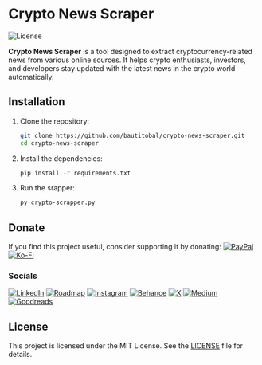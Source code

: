 # Crypto News Scraper

![License](https://img.shields.io/badge/license-MIT-blue.svg)

**Crypto News Scraper** is a tool designed to extract cryptocurrency-related news from various online sources. It helps crypto enthusiasts, investors, and developers stay updated with the latest news in the crypto world automatically.

## Installation

1. Clone the repository:
   ```bash
   git clone https://github.com/bautitobal/crypto-news-scraper.git
   cd crypto-news-scraper
   ```
2. Install the dependencies:
    ```bash
   pip install -r requirements.txt
   ```
3. Run the srapper:
   ```bash
   py crypto-scrapper.py
   ```

## Donate
If you find this project useful, consider supporting it by donating:
[![PayPal](https://img.shields.io/badge/PayPal-00457C?style=for-the-badge&logo=paypal&logoColor=white)](https://paypal.me/bautitobal) [![Ko-Fi](https://img.shields.io/badge/Ko--fi-F16061?style=for-the-badge&logo=ko-fi&logoColor=white)](https://ko-fi.com/bautitobal)

### Socials
[![LinkedIn](https://img.shields.io/badge/LinkedIn-%230077B5.svg?logo=linkedin&logoColor=white)](https://linkedin.com/in/bautistatobal) [![Roadmap](https://img.shields.io/badge/Roadmap-000000?style=flat&logo=roadmap.sh&logoColor=white)](https://roadmap.sh/u/bautitobal) [![Instagram](https://img.shields.io/badge/Instagram-%23E4405F.svg?logo=Instagram&logoColor=white)](https://instagram.com/bautitobal) [![Behance](https://img.shields.io/badge/Behance-1769ff?logo=behance&logoColor=white)](https://behance.net/bautitobal) [![X](https://img.shields.io/badge/X-black.svg?logo=X&logoColor=white)](https://x.com/bautitobal) [![Medium](https://img.shields.io/badge/Medium-12100E?logo=medium&logoColor=white)](https://medium.com/@bautitobal) [![Goodreads](https://img.shields.io/badge/Goodreads-F3F1EA?style=for-the-badge&logo=goodreads&logoColor=372213)](https://www.goodreads.com/bautitobal)

## License
This project is licensed under the MIT License. See the [LICENSE](LICENSE) file for details.
